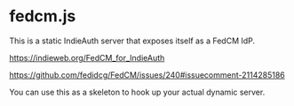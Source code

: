 # fedcm.js

This is a static IndieAuth server that exposes itself as a FedCM IdP.

https://indieweb.org/FedCM_for_IndieAuth

https://github.com/fedidcg/FedCM/issues/240#issuecomment-2114285186

You can use this as a skeleton to hook up your actual dynamic server.
